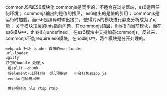 commonJS和ES6模块化 
    commonjs是同步的，不适合在浏览器端，es6适用任何环境；
    commonjs输出的是值的拷贝，es6输出的是值的引用；
    commonjs是运行时加载，而es6是编译时输出接口，使得对js的模块进行静态分析成为了可能；
    关于模块顶层的this指向问题，在commonjs顶层，this指向当前模块，而在es6模块中，this指向undefined；
    在es6模块中支持加载commonjs，反过来，commonjs不能require es6模块，在nodejs中，两个模块是分开处理的。
    


    webpack 升级 loader 自带的vue-loader   
    url-loader 
    ugilfy 
    打包的bunble 处理js 
     用split -chunk 
     将element-ui预打包  dll预编译   不会打包到app.js 
     vendor包抽离出来

     兼容视频流 hls rtsp rtmp
